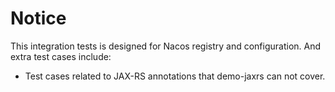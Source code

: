 # Notice

This integration tests is designed for Nacos registry and configuration. And extra test cases include:

* Test cases related to JAX-RS annotations that demo-jaxrs can not cover.
